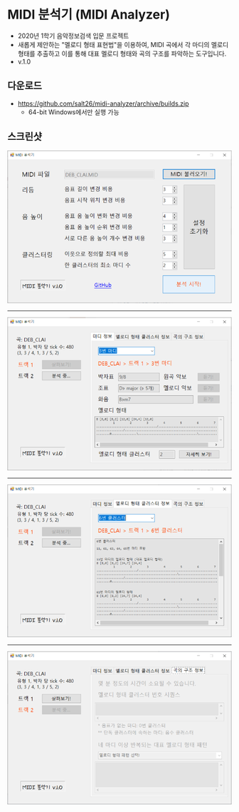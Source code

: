 # MIDI 분석기 (MIDI Analyzer)
* 2020년 1학기 음악정보검색 입문 프로젝트
* 새롭게 제안하는 "멜로디 형태 표현법"을 이용하여, MIDI 곡에서 각 마디의 멜로디 형태를 추출하고 이를 통해 대표 멜로디 형태와 곡의 구조를 파악하는 도구입니다.
* v.1.0

## 다운로드
* https://github.com/salt26/midi-analyzer/archive/builds.zip
  * 64-bit Windows에서만 실행 가능

## 스크린샷

![Screenshot1](Screenshot1.png)

---

![Screenshot2](Screenshot2.png)

---

![Screenshot3](Screenshot3.png)

---

![Screenshot4](Screenshot4.png)